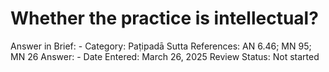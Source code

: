 # Whether the practice is intellectual?

Answer in Brief: -
 Category: Paṭipadā
Sutta References: AN 6.46; MN 95; MN 26
Answer: -
Date Entered: March 26, 2025
Review Status: Not started